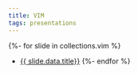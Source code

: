 ```yaml
---
title: VIM
tags: presentations
---
```


{%- for slide in collections.vim %}
  - [{{ slide.data.title}}]({{slide.url}})
{%- endfor %}
